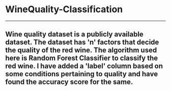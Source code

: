 # WineQuality-Classification
-------------------------------
Wine quality dataset is a publicly available dataset. The dataset has 'n' factors that decide the quality of the red wine. The algorithm used here is
Random Forest Classifier to classify the red wine. I have added a 'label' column based on some conditions pertaining to quality and have found the accuracy score for the same.
-------------------------------
